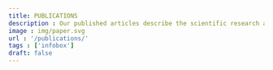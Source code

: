 ```yaml
---
title: PUBLICATIONS
description : Our published articles describe the scientific research and software development. 
image : img/paper.svg
url : '/publications/'
tags : ['infobox']
draft: false
---
```

